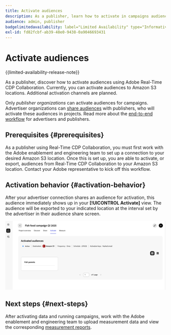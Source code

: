 ```yaml
---
title: Activate audiences
description: As a publisher, learn how to activate in campaigns audiences shared with you by your collaborator. 
audience: admin, publisher
badgelimitedavailability: label="Limited Availability" type="Informative" url="https://helpx.adobe.com/legal/product-descriptions/real-time-customer-data-platform-b2b-edition-prime-and-ultimate-packages.html newtab=true"
exl-id: fd82fcbf-ab39-48e0-9438-0a9046693431
---
```

# Activate audiences

{{limited-availability-release-note}}

As a publisher, discover how to activate audiences using Adobe Real-Time CDP Collaboration. Currently, you can activate audiences to Amazon S3 locations. Additional activation channels are planned.

Only *publisher organizations* can activate audiences for campaigns. Advertiser organizations can [share audiences](/help/guide/collaborate/share.md) with publishers, who will activate these audiences in projects. Read more about the [end-to-end workflow](/help/guide/end-to-end-workflow.md) for advertisers and publishers.

## Prerequisites {#prerequisites}

As a publisher using Real-Time CDP Collaboration, you must first work with the Adobe enablement and engineering team to set up a connection to your desired Amazon S3 location. Once this is set up, you are able to activate, or export, audiences from Real-Time CDP Collaboration to your Amazon S3 location. Contact your Adobe representative to kick off this workflow.

## Activation behavior {#activation-behavior}

After your advertiser connection shares an audience for activation, this audience immediately shows up in your **[!UICONTROL Activate]** view. The audience will be exported to your indicated location at the interval set by the advertiser in their audience share screen.

![Activate workflow to an Amazon S3 destination.](/help/assets/collaborate/activate/activate-to-amazon-s3.png)

## Next steps {#next-steps}

After activating data and running campaigns, work with the Adobe enablement and engineering team to upload measurement data and view the corresponding [measurement reports](/help/guide/collaborate/measure.md).
